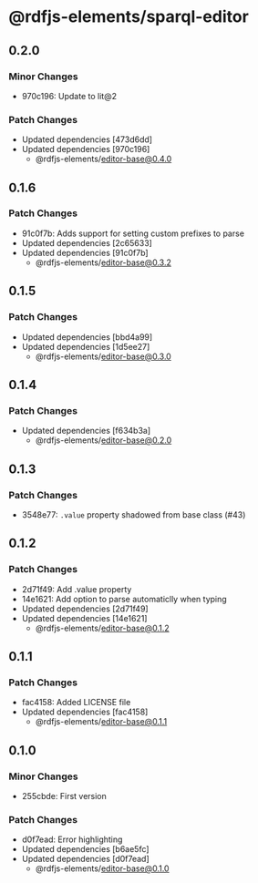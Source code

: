 # @rdfjs-elements/sparql-editor

## 0.2.0

### Minor Changes

- 970c196: Update to lit@2

### Patch Changes

- Updated dependencies [473d6dd]
- Updated dependencies [970c196]
  - @rdfjs-elements/editor-base@0.4.0

## 0.1.6

### Patch Changes

- 91c0f7b: Adds support for setting custom prefixes to parse
- Updated dependencies [2c65633]
- Updated dependencies [91c0f7b]
  - @rdfjs-elements/editor-base@0.3.2

## 0.1.5

### Patch Changes

- Updated dependencies [bbd4a99]
- Updated dependencies [1d5ee27]
  - @rdfjs-elements/editor-base@0.3.0

## 0.1.4

### Patch Changes

- Updated dependencies [f634b3a]
  - @rdfjs-elements/editor-base@0.2.0

## 0.1.3

### Patch Changes

- 3548e77: `.value` property shadowed from base class (#43)

## 0.1.2

### Patch Changes

- 2d71f49: Add .value property
- 14e1621: Add option to parse automaticlly when typing
- Updated dependencies [2d71f49]
- Updated dependencies [14e1621]
  - @rdfjs-elements/editor-base@0.1.2

## 0.1.1

### Patch Changes

- fac4158: Added LICENSE file
- Updated dependencies [fac4158]
  - @rdfjs-elements/editor-base@0.1.1

## 0.1.0

### Minor Changes

- 255cbde: First version

### Patch Changes

- d0f7ead: Error highlighting
- Updated dependencies [b6ae5fc]
- Updated dependencies [d0f7ead]
  - @rdfjs-elements/editor-base@0.1.0
